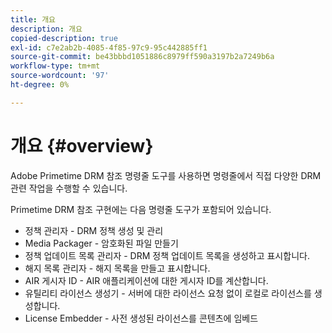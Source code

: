 ```yaml
---
title: 개요
description: 개요
copied-description: true
exl-id: c7e2ab2b-4085-4f85-97c9-95c442885ff1
source-git-commit: be43bbbd1051886c8979ff590a3197b2a7249b6a
workflow-type: tm+mt
source-wordcount: '97'
ht-degree: 0%

---
```


# 개요 {#overview}

Adobe Primetime DRM 참조 명령줄 도구를 사용하면 명령줄에서 직접 다양한 DRM 관련 작업을 수행할 수 있습니다.

Primetime DRM 참조 구현에는 다음 명령줄 도구가 포함되어 있습니다.

* 정책 관리자 - DRM 정책 생성 및 관리
* Media Packager - 암호화된 파일 만들기
* 정책 업데이트 목록 관리자 - DRM 정책 업데이트 목록을 생성하고 표시합니다.
* 해지 목록 관리자 - 해지 목록을 만들고 표시합니다.
* AIR 게시자 ID - AIR 애플리케이션에 대한 게시자 ID를 계산합니다.
* 유틸리티 라이선스 생성기 - 서버에 대한 라이선스 요청 없이 로컬로 라이선스를 생성합니다.
* License Embedder - 사전 생성된 라이선스를 콘텐츠에 임베드

